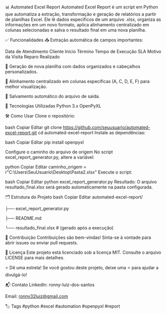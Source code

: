 📊 Automated Excel Report
Automated Excel Report é um script em Python que automatiza a extração, transformação e geração de relatórios a partir de planilhas Excel. Ele lê dados específicos de um arquivo .xlsx, organiza as informações em um novo formato, aplica alinhamento centralizado em colunas selecionadas e salva o resultado final em uma nova planilha.

✅ Funcionalidades
📥 Extração automática de campos importantes:

Data de Atendimento
Cliente
Início
Término
Tempo de Execução
SLA
Motivo da Visita
Reparo Realizado

📝 Geração de nova planilha com dados organizados e cabeçalhos personalizados.

🎯 Alinhamento centralizado em colunas específicas (A, C, D, E, F) para melhor visualização.

💾 Salvamento automático do arquivo de saída.

🚀 Tecnologias Utilizadas
Python 3.x
OpenPyXL

🛠️ Como Usar
Clone o repositório:

bash
Copiar
Editar
git clone https://github.com/seuusuario/automated-excel-report.git
cd automated-excel-report
Instale as dependências:

bash
Copiar
Editar
pip install openpyxl

Configure o caminho do arquivo de origem
No script excel_report_generator.py, altere a variável:

python
Copiar
Editar
caminho_origem = r"C:\Users\SeuUsuario\Desktop\Pasta2.xlsx"
Execute o script:

bash
Copiar
Editar
python excel_report_generator.py
Resultado:
O arquivo resultado_final.xlsx será gerado automaticamente na pasta configurada.

🗂️ Estrutura do Projeto
bash
Copiar
Editar
automated-excel-report/

├── excel_report_generator.py

├── README.md

└── resultado_final.xlsx  # (gerado após a execução)

🤝 Contribuição
Contribuições são bem-vindas!
Sinta-se à vontade para abrir issues ou enviar pull requests.

📄 Licença
Este projeto está licenciado sob a licença MIT.
Consulte o arquivo LICENSE para mais detalhes.

⭐️ Dê uma estrela!
Se você gostou deste projeto, deixe uma ⭐️ para ajudar a divulgá-lo!

📬 Contato
LinkedIn: ronny-luiz-dos-santos

Email: ronny32luiz@gmail.com

🏷️ Tags
#python #excel #automation #openpyxl #report
